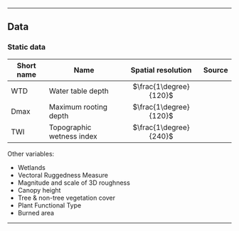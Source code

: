 

---

## Data

### Static data

| Short name | Name | Spatial resolution | Source |
| --- | --- | :---: | --- |
| WTD | Water table depth | $\frac{1\degree}{120}$ | |
| Dmax | Maximum rooting depth | $\frac{1\degree}{120}$ | |
| TWI | Topographic wetness index | $\frac{1\degree}{240}$ | |


Other variables:
* Wetlands
* Vectoral Ruggedness Measure
* Magnitude and scale of 3D roughness
* Canopy height
* Tree & non-tree vegetation cover
* Plant Functional Type
* Burned area


---

